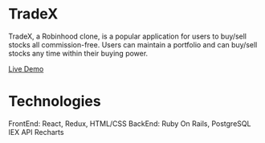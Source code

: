 # TradeX
 TradeX, a Robinhood clone, is a popular application for users to buy/sell stocks all commission-free. Users can maintain a portfolio and can buy/sell stocks any time within their buying power.
 
 [Live Demo](https://trade--x.herokuapp.com/#/)
 
 
# Technologies
  FrontEnd: React, Redux, HTML/CSS
  BackEnd: Ruby On Rails, PostgreSQL
  IEX API
  Recharts
  

  
